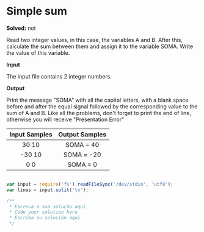 # Simple sum

**Solved:** not
<p> Read two integer values, in this case, the variables A and B. After this, calculate the sum between them and assign it to the variable SOMA. Write the value of this variable.</p>


<strong> Input </strong>

<p> The input file contains 2 integer numbers.</p>

<strong> Output </strong>

<p> Print the message "SOMA" with all the capital letters, with a blank space before and after the equal signal followed by the corresponding value to the sum of A and B. Like all the problems, don't forget to print the end of line, otherwise you will receive "Presentation Error" </p>

| Input Samples |  Output Samples |
|:--:|:--:|
|30 10 | SOMA = 40 |
|-30 10 | SOMA = -20 |
|0 0 | SOMA = 0 |

```javascript 

var input = require('fs').readFileSync('/dev/stdin', 'utf8');
var lines = input.split('\n');

/**
 * Escreva a sua solução aqui
 * Code your solution here
 * Escriba su solución aquí
 */


```
